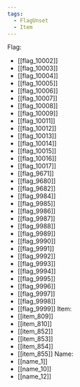 ```yaml
---
tags:
  - FlagUnset
  - Item
---
```

Flag:
- [[flag_10002]]
- [[flag_10003]]
- [[flag_10004]]
- [[flag_10005]]
- [[flag_10006]]
- [[flag_10007]]
- [[flag_10008]]
- [[flag_10009]]
- [[flag_10011]]
- [[flag_10012]]
- [[flag_10013]]
- [[flag_10014]]
- [[flag_10015]]
- [[flag_10016]]
- [[flag_10017]]
- [[flag_9671]]
- [[flag_9680]]
- [[flag_9682]]
- [[flag_9984]]
- [[flag_9985]]
- [[flag_9986]]
- [[flag_9987]]
- [[flag_9988]]
- [[flag_9989]]
- [[flag_9990]]
- [[flag_9991]]
- [[flag_9992]]
- [[flag_9993]]
- [[flag_9994]]
- [[flag_9995]]
- [[flag_9996]]
- [[flag_9997]]
- [[flag_9998]]
- [[flag_9999]]
Item:
- [[item_809]]
- [[item_810]]
- [[item_852]]
- [[item_853]]
- [[item_854]]
- [[item_855]]
Name:
- [[name_1]]
- [[name_10]]
- [[name_12]]
